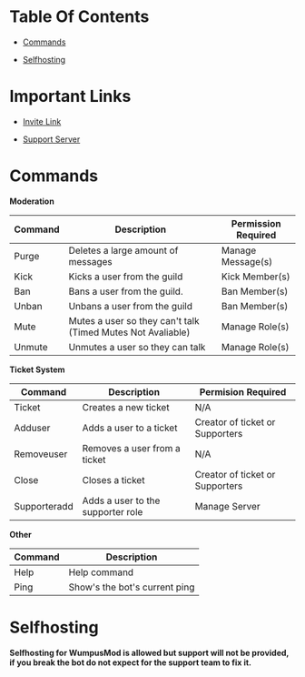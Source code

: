 # Table Of Contents
- [Commands](https://github.com/xPolar/WumpusMod#commands)

- [Selfhosting](https://github.com/xPolar/WumpusMod#selfhosting)

# Important Links
- [Invite Link](https://discordapp.com/api/oauth2/authorize?client_id=596532744218214402&permissions=8&scope=bot)

- [Support Server](https://discord.gg/tjA5ssJ)

# Commands
**Moderation**

| Command | Description | Permission Required |
| ------- | ----------- | ------------------- |
| Purge | Deletes a large amount of messages | Manage Message(s) |
| Kick | Kicks a user from the guild | Kick Member(s) |
| Ban | Bans a user from the guild.| Ban Member(s) |
| Unban | Unbans a user from the guild | Ban Member(s) |
| Mute | Mutes a user so they can't talk (Timed Mutes Not Avaliable) | Manage Role(s) |
| Unmute | Unmutes a user so they can talk | Manage Role(s) |

**Ticket System**

| Command | Description | Permision Required |
| ------- | ----------- | ------------------ |
| Ticket | Creates a new ticket | N/A |
| Adduser | Adds a user to a ticket | Creator of ticket or Supporters|
| Removeuser | Removes a user from a ticket | N/A |
| Close | Closes a ticket | Creator of ticket or Supporters |
| Supporteradd | Adds a user to the supporter role | Manage Server |

**Other**

| Command | Description |
| ------- | ----------- |
| Help | Help command |
| Ping | Show's the bot's current ping |

# Selfhosting
**Selfhosting for WumpusMod is allowed but support will not be provided, if you break the bot do not expect for the support team to fix it.**
